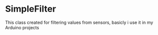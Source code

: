 # SimpleFilter
This class created for filtering values from sensors, basicly i use it in my Arduino projects
